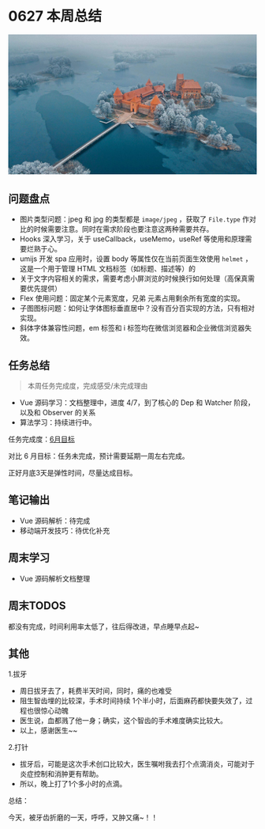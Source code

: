 
# 0627 本周总结

![](./bg-imgs/0627.jpg)

## 问题盘点

- 图片类型问题：jpeg 和 jpg 的类型都是 `image/jpeg` ，获取了 `File.type` 作对比的时候需要注意。同时在需求阶段也要注意这两种需要共存。
- Hooks 深入学习，关于 useCallback，useMemo，useRef 等使用和原理需要烂熟于心。
- umijs 开发 spa 应用时，设置 body 等属性仅在当前页面生效使用 `helmet` ，这是一个用于管理 HTML 文档标签（如标题、描述等）的
- 关于文字内容相关的需求，需要考虑小屏浏览的时候换行如何处理（高保真需要优先提供）
- Flex 使用问题：固定某个元素宽度，兄弟 元素占用剩余所有宽度的实现。
- 子图图标问题：如何让字体图标垂直居中？没有百分百实现的方法，只有相对实现。
- 斜体字体兼容性问题，em 标签和 i 标签均在微信浏览器和企业微信浏览器失效。


## 任务总结
> 本周任务完成度，完成感受/未完成理由

- Vue 源码学习：文档整理中，进度 4/7，到了核心的 Dep 和 Watcher 阶段，以及和 Observer 的关系
- 算法学习：持续进行中。

任务完成度：[6月目标](https://jsmond2016.github.io/study-everyday/record/target-month-6.html)

对比 6 月目标：任务未完成，预计需要延期一周左右完成。

正好月底3天是弹性时间，尽量达成目标。

## 笔记输出

- Vue 源码解析：待完成
- 移动端开发技巧：待优化补充


## 周末学习

- Vue 源码解析文档整理

## 周末TODOS

都没有完成，时间利用率太低了，往后得改进，早点睡早点起~

## 其他

1.拔牙

- 周日拔牙去了，耗费半天时间，同时，痛的也难受
- 阻生智齿埋的比较深，手术时间持续 1个半小时，后面麻药都快要失效了，过程也很惊心动魄
- 医生说，血都溅了他一身；确实，这个智齿的手术难度确实比较大。
- 以上，感谢医生~~

2.打针

- 拔牙后，可能是这次手术创口比较大，医生嘱咐我去打个点滴消炎，可能对于炎症控制和消肿更有帮助。
- 所以，晚上打了1个多小时的点滴。

总结：

今天，被牙齿折磨的一天，呼呼，又肿又痛~！！
